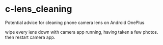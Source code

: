# c-lens_cleaning

Potential advice for cleaning phone camera lens on Android OnePlus

wipe every lens down with camera app running, having taken a few photos. then restart camera app.
